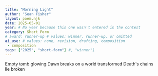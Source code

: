 ```yaml
---
title: "Morning Light"
author: "Sean Fisher"
layout: poem.njk
date: 2025-05-01
year: # No year because this one wasn't entered in the contest
category: Short Form
# award: runner-up # values: winner, runner-up, or omitted
ai_use: # values: none, revision, drafting, composition
 - composition
tags: ["2025", "short-form"] #, "winner"]
---
```

Empty tomb glowing
Dawn breaks on a world transformed
Death's chains lie broken